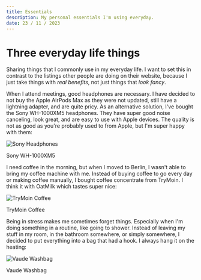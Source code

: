 ```yaml
---
title: Essentials
description: My personal essentials I'm using everyday.
date: 23 / 11 / 2023
---
```


# Three everyday life things

Sharing things that I commonly use in my everyday life. I want to set this in contrast to the listings other people are doing on their website, because I just take things with _real benefits_, not just things that _look fancy_.

When I attend meetings, good headphones are necessary. I have decided to not buy the Apple AirPods Max as they were not updated, still have a lightning adapter, and are quite pricy. As an alternative solution, I've bought the Sony WH-1000XM5 headphones. They have super good noise canceling, look great, and are easy to use with Apple devices. The quality is not as good as you're probably used to from Apple, but I'm super happy with them:

![Sony Headphones](/images/feed/essentials/headphones.png)

<p class="caption">Sony WH-1000XM5</p>

I need coffee in the morning, but when I moved to Berlin, I wasn't able to bring my coffee machine with me. Instead of buying coffee to go every day or making coffee manually, I bought coffee concentrate from TryMoin. I think it with OatMilk which tastes super nice:

![TryMoin Coffee](/images/feed/essentials/coffee.png)

<p class="caption">TryMoin Coffee</p>

Being in stress makes me sometimes forget things. Especially when I'm doing something in a routine, like going to shower. Instead of leaving my stuff in my room, in the bathroom somewhere, or simply somewhere, I decided to put everything into a bag that had a hook. I always hang it on the heating:

![Vaude Washbag](/images/feed/essentials/washbag.png)

<p class="caption">Vaude Washbag</p>
